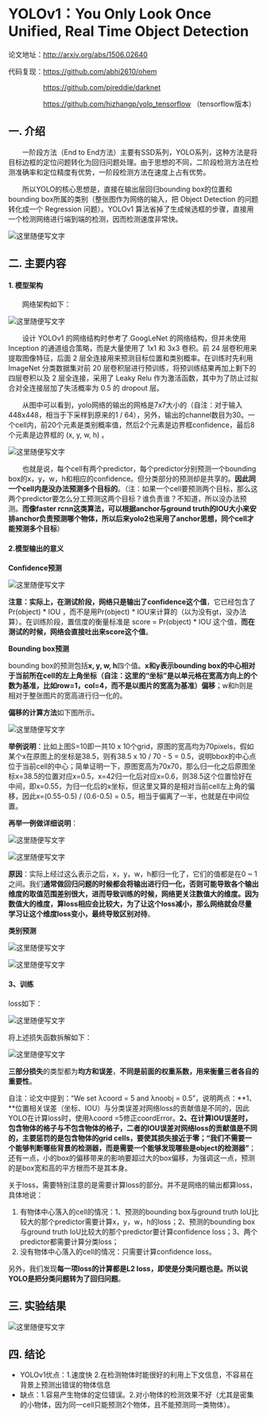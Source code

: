 # **YOLOv1：You Only Look Once Unified, Real Time Object Detection**

论文地址：<http://arxiv.org/abs/1506.02640>

代码复现：<https://github.com/abhi2610/ohem>

&emsp;&emsp;&emsp;&emsp;&emsp;https://github.com/pjreddie/darknet

&emsp;&emsp;&emsp;&emsp;&emsp;https://github.com/hizhangp/yolo_tensorflow （tensorflow版本）



## 一. 介绍

&emsp;&emsp;一阶段方法（End to End方法）主要有SSD系列，YOLO系列，这种方法是将目标边框的定位问题转化为回归问题处理。由于思想的不同，二阶段检测方法在检测准确率和定位精度有优势，一阶段检测方法在速度上占有优势。

&emsp;&emsp;所以YOLO的核心思想是，直接在输出层回归bounding box的位置和bounding box所属的类别（整张图作为网络的输入，把 Object Detection 的问题转化成一个 Regression 问题）。YOLOv1 算法省掉了生成候选框的步骤，直接用一个检测网络进行端到端的检测，因而检测速度非常快。

![这里随便写文字](https://github.com/clw5180/CV_Paper/raw/master/res/YOLOv1/0.png)



## 二. 主要内容

#### 1. 模型架构

&emsp;&emsp;网络架构如下：

![这里随便写文字](https://github.com/clw5180/CV_Paper/raw/master/res/YOLOv1/1.png)

&emsp;&emsp;设计 YOLOv1 的网络结构时参考了 GoogLeNet 的网络结构，但并未使用 Inception 的通道组合策略，而是大量使用了 1x1 和 3x3 卷积。前 24 层卷积用来提取图像特征，后面 2 层全连接用来预测目标位置和类别概率。在训练时先利用 ImageNet 分类数据集对前 20 层卷积层进行预训练，将预训练结果再加上剩下的四层卷积以及 2 层全连接，采用了 Leaky Relu 作为激活函数，其中为了防止过拟合对全连接层加了失活概率为 0.5 的 dropout 层。

&emsp;&emsp;从图中可以看到，yolo网络的输出的网格是7x7大小的（自注：对于输入448x448，相当于下采样到原来的1 / 64），另外，输出的channel数目为30。一个cell内，前20个元素是类别概率值，然后2个元素是边界框confidence，最后8个元素是边界框的 (x, y, w, h) 。

![这里随便写文字](https://github.com/clw5180/CV_Paper/raw/master/res/YOLOv1/2_0.png)

&emsp;&emsp;也就是说，每个cell有两个predictor，每个predictor分别预测一个bounding box的x，y，w，h和相应的confidence。但分类部分的预测却是共享的。**因此同一个cell内是没办法预测多个目标的**。（注：如果一个cell要预测两个目标，那么这两个predictor要怎么分工预测这两个目标？谁负责谁？不知道，所以没办法预测。**而像faster rcnn这类算法，可以根据anchor与ground truth的IOU大小来安排anchor负责预测哪个物体，所以后来yolo2也采用了anchor思想，同个cell才能预测多个目标**）



#### 2.模型输出的意义

**Confidence预测**

![这里随便写文字](https://github.com/clw5180/CV_Paper/raw/master/res/YOLOv1/3.png)

**注意：实际上，在测试阶段，网络只是输出了confidence这个值**，它已经包含了 Pr(object) * IOU ，而不是用Pr(object) * IOU来计算的（以为没有gt，没办法算）。在训练阶段，置信度的衡量标准是 score = Pr(object) * IOU 这个值，**而在测试的时候，网络会直接吐出来score这个值**。  



**Bounding box预测**

bounding box的预测包括**x, y, w, h**四个值。**x和y表示bounding box的中心相对于当前所在cell的左上角坐标（自注：这里的“坐标”是以单元格在宽高方向上的个数为基准，比如row=1，col=4，而不是以图片的宽高为基准）偏移**；w和h则是相对于整张图片的宽高进行归一化的。

**偏移的计算方法**如下图所示。

![这里随便写文字](https://github.com/clw5180/CV_Paper/raw/master/res/YOLOv1/4.png)

**举例说明**：比如上图S=10即一共10 x 10个grid，原图的宽高均为70pixels，假如某个x在原图上的坐标是38.5，则有38.5 x 10 / 70 - 5 = 0.5，说明bbox的中心点位于当前cell的中心；简单证明一下，原图宽高为70x70，那么归一化之后原图坐标x=38.5的位置对应x=0.5，x=42归一化后对应x=0.6，则38.5这个位置恰好在中间，即x=0.55，为归一化后的x坐标，但这里又算的是相对当前cell左上角的偏移，因此x=(0.55-0.5) / (0.6-0.5) = 0.5，相当于偏离了一半，也就是在中间位置。 

**再举一例做详细说明**：

![这里随便写文字](https://github.com/clw5180/CV_Paper/raw/master/res/YOLOv1/4_0.png)

![这里随便写文字](https://github.com/clw5180/CV_Paper/raw/master/res/YOLOv1/4_1.png)

**原因**：实际上经过这么表示之后，x，y，w，h都归一化了，它们的值都是在0 ~ 1之间。我们**通常做回归问题的时候都会将输出进行归一化，否则可能导致各个输出维度的取值范围差别很大，进而导致训练的时候，网络更关注数值大的维度。因为数值大的维度，算loss相应会比较大，为了让这个loss减小，那么网络就会尽量学习让这个维度loss变小，最终导致区别对待**。



**类别预测**

![这里随便写文字](https://github.com/clw5180/CV_Paper/raw/master/res/YOLOv1/5.png)

![这里随便写文字](https://github.com/clw5180/CV_Paper/raw/master/res/YOLOv1/5_0.png)



#### 3、训练

loss如下：

![这里随便写文字](https://github.com/clw5180/CV_Paper/raw/master/res/YOLOv1/6.png)

将上述损失函数拆解如下：

![这里随便写文字](https://github.com/clw5180/CV_Paper/raw/master/res/YOLOv1/6_0.png)

**三部分损失**的类型都为**均方和误差**，**不同是前面的权重系数，用来衡量三者各自的重要性**。

自注：论文中提到：“We set λcoord = 5 and λnoobj = 0.5”，说明两点：**1、**位置相关误差（坐标、IOU）与分类误差对网络loss的贡献值是不同的，因此YOLO在计算loss时，使用λcoord =5修正coordError。**2、**在计算IOU误差时，包含物体的格子与不包含物体的格子，二者的IOU误差对网络loss的贡献值是不同的，**主要惩罚的是包含物体的grid cells**，要使其损失接近于零；**“我们不需要一个能够判断哪些背景的检测器，而是需要一个能够发现哪些是object的检测器”**；还有一点，小的box的偏移带来的影响要超过大的box偏移，为强调这一点，预测的是box宽和高的平方根而不是其本身。

关于loss，需要特别注意的是需要计算loss的部分。并不是网络的输出都算loss，具体地说：

1. 有物体中心落入的cell的情况：1、预测的bounding box与ground truth IoU比较大的那个predictor需要计算x，y，w，h的loss；2、预测的bounding box与ground truth IoU比较大的那个predictor要计算confidence loss；3、两个predictor都需要计算分类loss；
2. 没有物体中心落入的cell的情况：只需要计算confidence loss。

另外，我们发现**每一项loss的计算都是L2 loss，即使是分类问题也是。所以说YOLO是把分类问题转为了回归问题**。



## 三. 实验结果

![这里随便写文字](https://github.com/clw5180/CV_Paper/raw/master/res/YOLOv1/7.png)



## 四. 结论

* YOLOv1优点：1.速度快  2.在检测物体时能很好的利用上下文信息，不容易在背景上预测出错误的物体信息
*  缺点：1.容易产生物体的定位错误。2.对小物体的检测效果不好（尤其是密集的小物体，因为同一cell只能预测2个物体，且不能预测同一类物体）。
